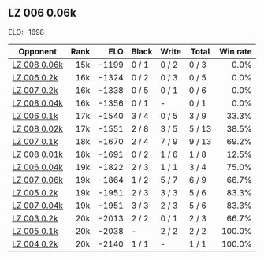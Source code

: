 ## LZ 006 0.06k ##

ELO: -1698

Opponent | Rank | ELO | Black | Write | Total | Win rate
---------|-----:|----:|-------|-------|-------|-------:
[LZ 008 0.06k](LZ%20008%200.06k.md) | 15k | -1199 | 0 / 1 | 0 / 2 | 0 / 3 | 0.0%
[LZ 006 0.2k](LZ%20006%200.2k.md) | 16k | -1324 | 0 / 2 | 0 / 3 | 0 / 5 | 0.0%
[LZ 007 0.2k](LZ%20007%200.2k.md) | 16k | -1338 | 0 / 5 | 0 / 1 | 0 / 6 | 0.0%
[LZ 008 0.04k](LZ%20008%200.04k.md) | 16k | -1356 | 0 / 1 | - | 0 / 1 | 0.0%
[LZ 006 0.1k](LZ%20006%200.1k.md) | 17k | -1540 | 3 / 4 | 0 / 5 | 3 / 9 | 33.3%
[LZ 008 0.02k](LZ%20008%200.02k.md) | 17k | -1551 | 2 / 8 | 3 / 5 | 5 / 13 | 38.5%
[LZ 007 0.1k](LZ%20007%200.1k.md) | 18k | -1670 | 2 / 4 | 7 / 9 | 9 / 13 | 69.2%
[LZ 008 0.01k](LZ%20008%200.01k.md) | 18k | -1691 | 0 / 2 | 1 / 6 | 1 / 8 | 12.5%
[LZ 006 0.04k](LZ%20006%200.04k.md) | 19k | -1822 | 2 / 3 | 1 / 1 | 3 / 4 | 75.0%
[LZ 007 0.06k](LZ%20007%200.06k.md) | 19k | -1864 | 1 / 2 | 5 / 7 | 6 / 9 | 66.7%
[LZ 005 0.2k](LZ%20005%200.2k.md) | 19k | -1951 | 2 / 3 | 3 / 3 | 5 / 6 | 83.3%
[LZ 007 0.04k](LZ%20007%200.04k.md) | 19k | -1951 | 3 / 3 | 2 / 3 | 5 / 6 | 83.3%
[LZ 003 0.2k](LZ%20003%200.2k.md) | 20k | -2013 | 2 / 2 | 0 / 1 | 2 / 3 | 66.7%
[LZ 005 0.1k](LZ%20005%200.1k.md) | 20k | -2038 | - | 2 / 2 | 2 / 2 | 100.0%
[LZ 004 0.2k](LZ%20004%200.2k.md) | 20k | -2140 | 1 / 1 | - | 1 / 1 | 100.0%
